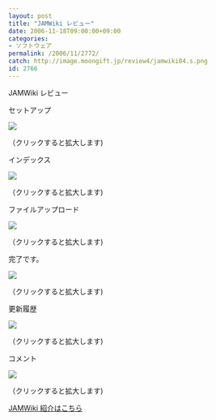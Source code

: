 ```yaml
---
layout: post
title: "JAMWiki レビュー"
date: 2006-11-18T09:00:00+09:00
categories:
- ソフトウェア
permalink: /2006/11/2772/
catch: http://image.moongift.jp/review4/jamwiki04.s.png
id: 2766
---
```

JAMWiki レビュー  
<!--more-->

セットアップ

  

[![](http://image.moongift.jp/review4/jamwiki01.s.png)](http://image.moongift.jp/review4/jamwiki01.png)  
  
（クリックすると拡大します)

  

インデックス

  

[![](http://image.moongift.jp/review4/jamwiki02.s.png)](http://image.moongift.jp/review4/jamwiki02.png)  
  
（クリックすると拡大します)

  

ファイルアップロード

  

[![](http://image.moongift.jp/review4/jamwiki03.s.png)](http://image.moongift.jp/review4/jamwiki03.png)  
  
（クリックすると拡大します)

  

完了です。

  

[![](http://image.moongift.jp/review4/jamwiki04.s.png)](http://image.moongift.jp/review4/jamwiki04.png)  
  
（クリックすると拡大します)

  

更新履歴

  

[![](http://image.moongift.jp/review4/jamwiki05.s.png)](http://image.moongift.jp/review4/jamwiki05.png)  
  
（クリックすると拡大します)

  

コメント

  

[![](http://image.moongift.jp/review4/jamwiki06.s.png)](http://image.moongift.jp/review4/jamwiki06.png)  
  
（クリックすると拡大します)

  

[JAMWiki 紹介はこちら](http://oss.moongift.jp/intro/i-2771.html)

